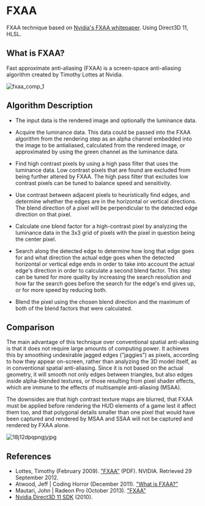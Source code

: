 # FXAA
FXAA technique based on [Nvidia's FXAA whitepaper](https://developer.download.nvidia.com/assets/gamedev/files/sdk/11/FXAA_WhitePaper.pdf). Using Direct3D 11, HLSL.

## What is FXAA?
Fast approximate anti-aliasing (FXAA) is a screen-space anti-aliasing algorithm created by Timothy Lottes at Nvidia.

![fxaa_comp_1](https://user-images.githubusercontent.com/60492235/134978222-9fe5e074-a531-4d17-b622-5051c43d6a41.jpg)
## Algorithm Description

- The input data is the rendered image and optionally the luminance data.

- Acquire the luminance data. This data could be passed into the FXAA algorithm from the rendering step as an alpha channel embedded into the image to be antialiased, calculated from the rendered image, or approximated by using the green channel as the luminance data.

- Find high contrast pixels by using a high pass filter that uses the luminance data. Low contrast pixels that are found are excluded from being further altered by FXAA. The high pass filter that excludes low contrast pixels can be tuned to balance speed and sensitivity.

- Use contrast between adjacent pixels to heuristically find edges, and determine whether the edges are in the horizontal or vertical directions. The blend direction of a pixel will be perpendicular to the detected edge direction on that pixel.

- Calculate one blend factor for a high-contrast pixel by analyzing the luminance data in the 3x3 grid of pixels with the pixel in question being the center pixel.

- Search along the detected edge to determine how long that edge goes for and what direction the actual edge goes when the detected horizontal or vertical edge ends in order to take into account the actual edge's direction in order to calculate a second blend factor. This step can be tuned for more quality by increasing the search resolution and how far the search goes before the search for the edge's end gives up, or for more speed by reducing both.

- Blend the pixel using the chosen blend direction and the maximum of both of the blend factors that were calculated.

## Comparison
The main advantage of this technique over conventional spatial anti-aliasing is that it does not require large amounts of computing power. It achieves this by smoothing undesirable jagged edges ("jaggies") as pixels, according to how they appear on-screen, rather than analyzing the 3D model itself, as in conventional spatial anti-aliasing. Since it is not based on the actual geometry, it will smooth not only edges between triangles, but also edges inside alpha-blended textures, or those resulting from pixel shader effects, which are immune to the effects of multisample anti-aliasing (MSAA).

The downsides are that high contrast texture maps are blurred, that FXAA must be applied before rendering the HUD elements of a game lest it affect them too, and that polygonal details smaller than one pixel that would have been captured and rendered by MSAA and SSAA will not be captured and rendered by FXAA alone.

![18j12dpqpngjyjpg](https://user-images.githubusercontent.com/60492235/134978568-0febd082-86d0-444f-adf4-423f68dad083.jpg)

## References
- Lottes, Timothy (February 2009). ["FXAA"](https://developer.download.nvidia.com/assets/gamedev/files/sdk/11/FXAA_WhitePaper.pdf) (PDF). NVIDIA. Retrieved 29 September 2012.
- Atwood, Jeff | Coding Horror (December 2011). ["What is FXAA?"](https://www.kotaku.com.au/2011/12/what-is-fxaa/)
- Mautari, John | Radeon Pro (October 2013). ["FXAA"](https://www.radeonpro.info/features/post-processing/fxaa/)
- [Nvidia Direct3D 11 SDK](https://developer.nvidia.com/dx11-samples) (2010).
